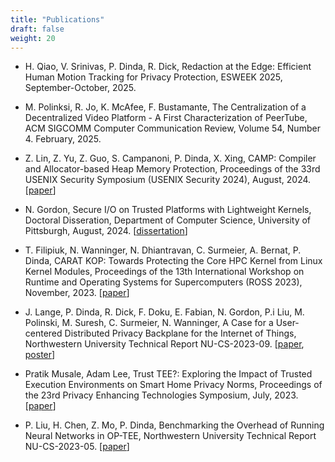 ```yaml
---
title: "Publications"
draft: false
weight: 20
---
```


- H. Qiao, V. Srinivas, P. Dinda, R. Dick, Redaction at the Edge: Efficient Human Motion Tracking for Privacy Protection, ESWEEK 2025, September-October, 2025.

- M. Polinksi, R. Jo, K. McAfee, F. Bustamante, The Centralization of a Decentralized Video Platform - A First Characterization of PeerTube, ACM SIGCOMM Computer Communication Review, Volume 54, Number 4.  February, 2025. 

- Z. Lin, Z. Yu, Z. Guo, S. Campanoni, P. Dinda, X. Xing,
CAMP: Compiler and Allocator-based Heap Memory Protection,
Proceedings of the 33rd USENIX Security Symposium (USENIX Security 2024),
August, 2024.
\[[paper](papers/CAMP.pdf)\]

- N. Gordon, Secure I/O on Trusted Platforms with Lightweight Kernels, Doctoral Disseration, Department of Computer Science, University of Pittsburgh, August, 2024.   \[[dissertation](papers/gordon-diss.pdf)\]

- T. Filipiuk, N. Wanninger, N. Dhiantravan, C. Surmeier, A. Bernat, P. Dinda,
CARAT KOP: Towards Protecting the Core HPC Kernel from Linux Kernel Modules,
Proceedings of the 13th International Workshop on Runtime and Operating Systems for Supercomputers (ROSS 2023),
November, 2023.
\[[paper](papers/ross23.pdf)\]

- J. Lange, P. Dinda, R. Dick, F. Doku, E. Fabian, N. Gordon, P.i Liu, M. Polinski, M. Suresh, C. Surmeier, N. Wanninger,
A Case for a User-centered Distributed Privacy Backplane for the Internet of Things,
Northwestern University Technical Report NU-CS-2023-09.
\[[paper](papers/NU-CS-2023-09.pdf), [poster](papers/GCASR23_Poster_PrivacyBackplane.pdf)\]

- Pratik Musale, Adam Lee,
Trust TEE?: Exploring the Impact of Trusted Execution Environments on Smart Home Privacy Norms,
Proceedings of the 23rd Privacy Enhancing Technologies Symposium,
July, 2023.
\[[paper](papers/popets-2023-0067.pdf)\]

- P. Liu, H. Chen, Z. Mo, P. Dinda,
Benchmarking the Overhead of Running Neural Networks in OP-TEE,
Northwestern University Technical Report NU-CS-2023-05.
\[[paper](papers/NU-CS-2023-05.pdf)\]
